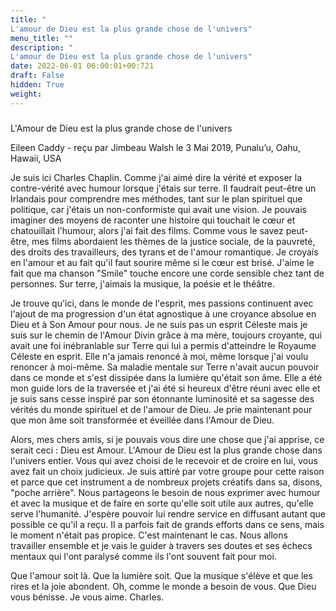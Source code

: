 ```yaml
---
title: "
L'amour de Dieu est la plus grande chose de l'univers"
menu_title: ""
description: "
L'amour de Dieu est la plus grande chose de l'univers"
date: 2022-06-01 06:00:01+00:721
draft: False
hidden: True
weight:
---
```

### 
L'Amour de Dieu est la plus grande chose de l'univers

Eileen Caddy - reçu par Jimbeau Walsh le 3 Mai 2019, Punalu’u, Oahu, Hawaii, USA

Je suis ici Charles Chaplin. Comme j'ai aimé dire la vérité et exposer la contre-vérité avec humour lorsque j'étais sur terre. Il faudrait peut-être un Irlandais pour comprendre mes méthodes, tant sur le plan spirituel que politique, car j'étais un non-conformiste qui avait une vision. Je pouvais imaginer des moyens de raconter une histoire qui touchait le cœur et chatouillait l'humour, alors j'ai fait des films. Comme vous le savez peut-être, mes films abordaient les thèmes de la justice sociale, de la pauvreté, des droits des travailleurs, des tyrans et de l'amour romantique. Je croyais en l'amour et au fait qu'il faut sourire même si le cœur est brisé. J'aime le fait que ma chanson "Smile" touche encore une corde sensible chez tant de personnes. Sur terre, j'aimais la musique, la poésie et le théâtre.

Je trouve qu'ici, dans le monde de l'esprit, mes passions continuent avec l'ajout de ma progression d'un état agnostique à une croyance absolue en Dieu et à Son Amour pour nous. Je ne suis pas un esprit Céleste mais je suis sur le chemin de l'Amour Divin grâce à ma mère, toujours croyante, qui avait une foi inébranlable sur Terre qui lui a permis d'atteindre le Royaume Céleste en esprit. Elle n'a jamais renoncé à moi, même lorsque j'ai voulu renoncer à moi-même. Sa maladie mentale sur Terre n'avait aucun pouvoir dans ce monde et s'est dissipée dans la lumière qu'était son âme. Elle a été mon guide lors de la traversée et j'ai été si heureux d'être réuni avec elle et je suis sans cesse inspiré par son étonnante luminosité et sa sagesse des vérités du monde spirituel et de l'amour de Dieu. Je prie maintenant pour que mon âme soit transformée et éveillée dans l'Amour de Dieu.

Alors, mes chers amis, si je pouvais vous dire une chose que j'ai apprise, ce serait ceci : Dieu est Amour. L'Amour de Dieu est la plus grande chose dans l'univers entier. Vous qui avez choisi de le recevoir et de croire en lui, vous avez fait un choix judicieux. Je suis attiré par votre groupe pour cette raison et parce que cet instrument a de nombreux projets créatifs dans sa, disons, "poche arrière". Nous partageons le besoin de nous exprimer avec humour et avec la musique et de faire en sorte qu'elle soit utile aux autres, qu'elle serve l'humanité. J'espère pouvoir lui rendre service en diffusant autant que possible ce qu'il a reçu. Il a parfois fait de grands efforts dans ce sens, mais le moment n'était pas propice. C'est maintenant le cas. Nous allons travailler ensemble et je vais le guider à travers ses doutes et ses échecs mentaux qui l'ont paralysé comme ils l'ont souvent fait pour moi.

Que l'amour soit là. Que la lumière soit. Que la musique s'élève et que les rires et la joie abondent. Oh, comme le monde a besoin de vous. Que Dieu vous bénisse. Je vous aime. Charles.





